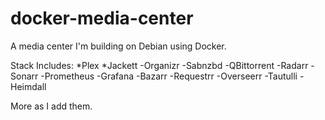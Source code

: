 # docker-media-center
A media center I'm building on Debian using Docker.

Stack Includes:
*Plex
*Jackett
-Organizr
-Sabnzbd
-QBittorrent
-Radarr
-Sonarr
-Prometheus
-Grafana
-Bazarr
-Requestrr
-Overseerr
-Tautulli
-Heimdall

More as I add them.
